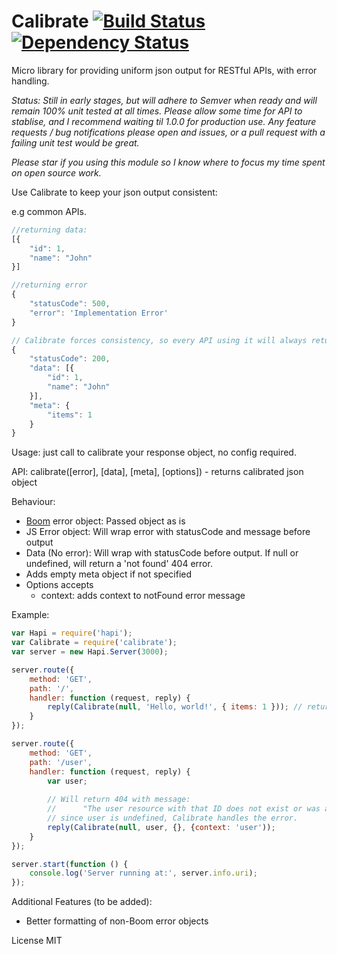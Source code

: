 Calibrate [![Build Status](https://travis-ci.org/johnbrett/calibrate.svg?branch=master)](https://travis-ci.org/johnbrett/calibrate) [![Dependency Status](https://david-dm.org/johnbrett/calibrate.svg)](https://david-dm.org/johnbrett/calibrate)
=========

Micro library for providing uniform json output for RESTful APIs, with error handling. 

*Status: Still in early stages, but will adhere to Semver when ready and will remain 100% unit tested at all times. Please allow some time for API to stablise, and I recommend waiting til 1.0.0 for production use. Any feature requests / bug notifications please open and issues, or a pull request with a failing unit test would be great.* 

*Please star if you using this module so I know where to focus my time spent on open source work.*


Use Calibrate to keep your json output consistent:

e.g common APIs.

```javascript
//returning data:
[{
    "id": 1,
    "name": "John"
}]

//returning error
{
    "statusCode": 500,
    "error": 'Implementation Error'
}

// Calibrate forces consistency, so every API using it will always return a similar route:
{
    "statusCode": 200,
    "data": [{
        "id": 1,
        "name": "John"
    }],
    "meta": {
        "items": 1
    }
}
```

Usage: just call to calibrate your response object, no config required. 

API:
    calibrate([error], [data], [meta], [options]) - returns calibrated json object

Behaviour:
- [Boom](https://www.npmjs.org/package/boom) error object: Passed object as is
- JS Error object: Will wrap error with statusCode and message before output
- Data (No error): Will wrap with statusCode before output. If null or undefined, will return a 'not found' 404 error.
- Adds empty meta object if not specified
- Options accepts
    - context: adds context to notFound error message

Example:
```javascript
var Hapi = require('hapi');
var Calibrate = require('calibrate');
var server = new Hapi.Server(3000);

server.route({
    method: 'GET',
    path: '/',
    handler: function (request, reply) {
        reply(Calibrate(null, 'Hello, world!', { items: 1 })); // returns formatted output as above
    }
});

server.route({
    method: 'GET',
    path: '/user',
    handler: function (request, reply) {
        var user;
        
        // Will return 404 with message:
        //      "The user resource with that ID does not exist or was already deleted." 
        // since user is undefined, Calibrate handles the error.
        reply(Calibrate(null, user, {}, {context: 'user')); 
    }
});

server.start(function () {
    console.log('Server running at:', server.info.uri);
});
```

Additional Features (to be added):
- Better formatting of non-Boom error objects

License MIT
